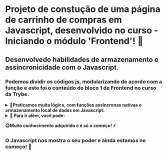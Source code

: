# Projeto de constução de uma página de carrinho de compras em Javascript, desenvolvido no curso - Iniciando o módulo 'Frontend'! :rocket:

## Desenvolvedo habilidades de armazenamento e assincronicidade com o Javascript.

### Podemos dividir os códigos js, modularizando de acordo com a função e este foi o conteúdo do bloco 1 de Frontend no curso da Trybe. 

<details>
  <summary>
    <b>📌Praticamos muita lógica, com funções assíncronas nativas e armazenamento local de dados em Javascript:</b>
  </summary>
  
  - **1** utilizando funções fetch nativas para requisitar dados de API 
  - **2** tratando o tipo de dados recebidos e extraindo as informações
  - **3** inserindo itens e retirando do carrinho
  - **4** calculando o total 
  - **5** utilizando localstorage para armazenar os dados
  - **obs:** foram realizados alguns testes para garantir a efiácia nas chamadas da API e mais.
</details>

<details>
  <summary>
    <b>📌 Para ir além, você pode:</b>
  </summary>

  - **Inserir os valores dos produtos antes de comprar**
  - **salvar o carrinho em um arquivo**
  - **emitir uma nota que possa ser impressa**
  - **e muito mais**
</details>

<b>😉Muito conhecimento adquirido e é só o começo! :zap:</b>



### O Javascript nos mostra o seu poder e ainda estamos no começo! :rocket: 